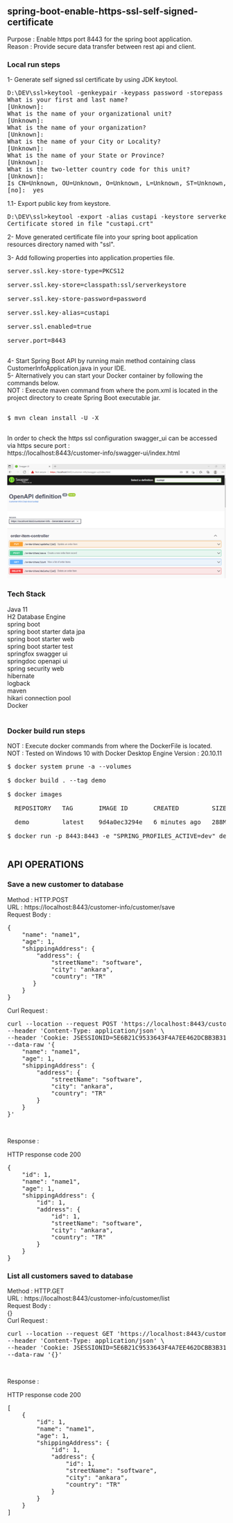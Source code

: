 ## spring-boot-enable-https-ssl-self-signed-certificate

Purpose : Enable https port 8443 for the spring boot application. <br/>
Reason : Provide secure data transfer between rest api and client.  <br/>

### Local run steps <br/>
1- Generate self signed ssl certificate by using JDK keytool. <br/>
<pre>
D:\DEV\ssl>keytool -genkeypair -keypass password -storepass password -keystore serverkeystore -alias custapi -keyalg RSA -validity 365
What is your first and last name?
[Unknown]:
What is the name of your organizational unit?
[Unknown]:
What is the name of your organization?
[Unknown]:
What is the name of your City or Locality?
[Unknown]:
What is the name of your State or Province?
[Unknown]:
What is the two-letter country code for this unit?
[Unknown]:
Is CN=Unknown, OU=Unknown, O=Unknown, L=Unknown, ST=Unknown, C=Unknown correct?
[no]:  yes
</pre>
1.1- Export public key from keystore. <br/>
<pre>
D:\DEV\ssl>keytool -export -alias custapi -keystore serverkeystore -storepass password -rfc -file custapi.crt
Certificate stored in file "custapi.crt"
</pre>
2- Move generated certificate file into your spring boot application resources directory named with "ssl". <br/>

3- Add following properties into application.properties file. <br/>
<pre>
server.ssl.key-store-type=PKCS12 <br/>
server.ssl.key-store=classpath:ssl/serverkeystore <br/>
server.ssl.key-store-password=password <br/>
server.ssl.key-alias=custapi <br/>
server.ssl.enabled=true <br/>
server.port=8443 <br/>
</pre>
4- Start Spring Boot API by running main method containing class CustomerInfoApplication.java in your IDE. <br/>
5- Alternatively you can start your Docker container by following the commands below. <br/>
NOT : Execute maven command from where the pom.xml is located in the project directory to create Spring Boot executable jar. <br/>
<pre> 
$ mvn clean install -U -X <br/>
</pre>

In order to check the https ssl configuration swagger_ui can be accessed via https secure port : <br/>
https://localhost:8443/customer-info/swagger-ui/index.html <br/><br/>
![https_swagger_ui](doc/https_swagger_ui.png) <br/>

### Tech Stack
Java 11 <br/>
H2 Database Engine <br/>
spring boot <br/>
spring boot starter data jpa <br/>
spring boot starter web <br/>
spring boot starter test <br/>
springfox swagger ui <br/>
springdoc openapi ui <br/>
spring security web <br/>
hibernate <br/>
logback <br/>
maven <br/>
hikari connection pool <br/>
Docker <br/>
<br/>

### Docker build run steps
NOT : Execute docker commands from where the DockerFile is located. <br/>
NOT : Tested on Windows 10 with Docker Desktop Engine Version : 20.10.11 <br/>
<pre>
$ docker system prune -a --volumes <br/>
$ docker build . --tag demo  <br/>
$ docker images <br/>
  REPOSITORY   TAG       IMAGE ID       CREATED         SIZE <br/>
  demo         latest    9d4a0ec3294e   6 minutes ago   288MB <br/>
$ docker run -p 8443:8443 -e "SPRING_PROFILES_ACTIVE=dev" demo:latest <br/>
</pre>

## API OPERATIONS
### Save a new customer to database

Method : HTTP.POST <br/>
URL : https://localhost:8443/customer-info/customer/save <br/>
Request Body : <br/>
<pre>
{ 
    "name": "name1",
    "age": 1,
    "shippingAddress": {
        "address": {
            "streetName": "software",
            "city": "ankara",
            "country": "TR"
       }
    }
}
</pre>

Curl Request : <br/>
<pre>
curl --location --request POST 'https://localhost:8443/customer-info/customer/save' \
--header 'Content-Type: application/json' \
--header 'Cookie: JSESSIONID=5E6B21C9533643F4A7EE462DCBB3B312' \
--data-raw '{
    "name": "name1",
    "age": 1,
    "shippingAddress": {
        "address": {
            "streetName": "software",
            "city": "ankara",
            "country": "TR"
        }
    }
}'
</pre><br/>

Response : 

HTTP response code 200 <br/>
<pre>
{
    "id": 1,
    "name": "name1",
    "age": 1,
    "shippingAddress": {
        "id": 1,
        "address": {
            "id": 1,
            "streetName": "software",
            "city": "ankara",
            "country": "TR"
        }
    }
}
</pre>


### List all customers saved to database

Method : HTTP.GET <br/>
URL : https://localhost:8443/customer-info/customer/list <br/>
Request Body : <br/>
{}<br/>
Curl Request : <br/>
<pre>
curl --location --request GET 'https://localhost:8443/customer-info/customer/list' \
--header 'Content-Type: application/json' \
--header 'Cookie: JSESSIONID=5E6B21C9533643F4A7EE462DCBB3B312' \
--data-raw '{}'
</pre>
<br/>

Response : 

HTTP response code 200 <br/>
<pre>
[
    {
        "id": 1,
        "name": "name1",
        "age": 1,
        "shippingAddress": {
            "id": 1,
            "address": {
                "id": 1,
                "streetName": "software",
                "city": "ankara",
                "country": "TR"
            }
        }
    }
]
</pre>
<br/>
